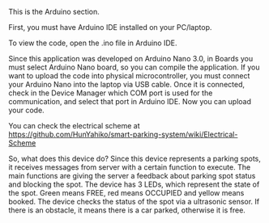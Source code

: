 This is the Arduino section.

First, you must have Arduino IDE installed on your PC/laptop.

To view the code, open the .ino file in Arduino IDE.

Since this application was developed on Arduino Nano 3.0, in Boards you must select Arduino Nano board, so you can compile the application.
If you want to upload the code into physical microcontroller, you must connect your Arduino Nano into the laptop via USB cable. Once it is connected, check in the Device Manager
which COM port is used for the communication, and select that port in Arduino IDE. Now you can upload your code.

You can check the electrical scheme at https://github.com/HunYahiko/smart-parking-system/wiki/Electrical-Scheme

So, what does this device do? Since this device represents a parking spots, it receives messages from server with a certain function to execute. The main functions are
giving the server a feedback about parking spot status and blocking the spot. The device has 3 LEDs, which represent the state of the spot. Green means FREE, red means OCCUPIED
and yellow means booked.
The device checks the status of the spot via a ultrasonic sensor. If there is an obstacle, it means there is a car parked, otherwise it is free.
